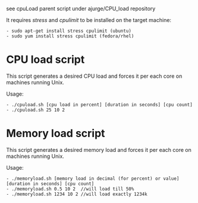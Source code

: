 see cpuLoad parent script under ajurge/CPU_load repository

It requires *stress* and *cpulimit* to be installed on the target machine:

	- sudo apt-get install stress cpulimit (ubuntu)
	- sudo yum install stress cpulimit (fedora/rhel)

# CPU load script 

This script generates a desired CPU load and forces it per each core on 
machines running Unix.

Usage: 

	- ./cpuload.sh [cpu load in percent] [duration in seconds] [cpu count]
	- ./cpuload.sh 25 10 2 

# Memory load script 

This script generates a desired memory load and forces it per each core on
machines running Unix.

Usage:

	- ./memoryload.sh [memory load in decimal (for percent) or value] [duration in seconds] [cpu count] 
	- ./memoryload.sh 0.5 10 2  //will load till 50%
	- ./memoryload.sh 1234 10 2 //will load exactly 1234k


